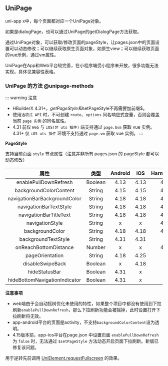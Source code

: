 ## UniPage

<!-- CUSTOMTYPEJSON.UniPage.description -->

uni-app x中，每个页面都对应一个UniPage对象。

如果是dialogPage，也可以通过UniPage的getDialogPage方法获取。

通过UniPage对象，可以获取/修改页面的pageStyle，让pages.json中的页面设置可以动态修改；可以继续获取原生页面对象，如原生view；可以继续获取页面的vue示例，通过vm属性。

UniPage在App和Web平台较完善，在小程序端受小程序未开放，很多功能无法实现。具体见兼容性表格。

<!-- CUSTOMTYPEJSON.UniPage.extends -->

<!-- CUSTOMTYPEJSON.UniPage.param -->

<!-- CUSTOMTYPEJSON.UniPage.compatibility -->

<!-- CUSTOMTYPEJSON.UniPage.example -->

### UniPage 的方法 @unipage-methods
<!-- CUSTOMTYPEJSON.UniPage.methods.getPageStyle.name -->

<!-- CUSTOMTYPEJSON.UniPage.methods.getPageStyle.description -->

<!-- CUSTOMTYPEJSON.UniPage.methods.getPageStyle.compatibility -->

<!-- CUSTOMTYPEJSON.UniPage.methods.getPageStyle.param -->

<!-- CUSTOMTYPEJSON.UniPage.methods.getPageStyle.returnValue -->

<!-- CUSTOMTYPEJSON.UniPage.methods.getPageStyle.tutorial -->

<!-- CUSTOMTYPEJSON.UniPage.methods.setPageStyle.name -->

<!-- CUSTOMTYPEJSON.UniPage.methods.setPageStyle.description -->

<!-- CUSTOMTYPEJSON.UniPage.methods.setPageStyle.compatibility -->

<!-- CUSTOMTYPEJSON.UniPage.methods.setPageStyle.param -->

<!-- CUSTOMTYPEJSON.UniPage.methods.setPageStyle.returnValue -->

<!-- CUSTOMTYPEJSON.UniPage.methods.setPageStyle.tutorial -->

::: warning 注意
- HBuilderX 4.31+，$getPageStyle和$setPageStyle不再需要加前缀$。
- 使用`选项式 API` 时，不可创建 `route`、`options` 同名响应式变量，否则会覆盖当前 `page 实例` 的同名属性。
- 4.31 前仅 `Web` 与 `iOS(非 uts 插件)` 端支持通过 `page.$vm` 获取 vue 实例。\
	4.31+ 仅 `iOS uts 插件` 环境不支持通过 `page.vm` 获取 vue 实例。
:::

**PageStyle**

支持当前页面 `style` 节点属性（注意并非所有 pages.json 的 pageStyle 都可以动态修改）

|属性                          |类型    |Android|iOS   |HarmonyOS|web  |默认值  |
|:-:                          |:-:    |:-:    |:-:  |:-:  |:-:  |:-:    |
|enablePullDownRefresh        |Boolean|4.13    |4.13  |4.61 |4.13  |false  |
|backgroundColorContent        |String  |4.15  |4.15  |4.61 |4.18  |#ffffff|
|navigationBarBackgroundColor  |String  |4.18  |4.18  |4.61 |4.18  |#007AFF|
|navigationBarTextStyle        |String  |4.18  |4.18  |4.61 |4.18  |white  |
|navigationBarTitleText        |String  |4.18  |4.18  |4.61 |4.18  |""    |
|navigationStyle              |String  |x      |x     |4.61 |4.18  |default|
|backgroundColor              |String  |4.18   |4.18  |4.61 |x     |#ffffff|
|backgroundTextStyle          |String  |4.31   |4.31  |x    |x     |dark  |
|onReachBottomDistance        |Number  |x      |x     |4.61 |4.18  |50      |
|pageOrientation              |String  |4.18   |4.25  |x    |x     |auto    |
|disableSwipeBack              |Boolean|x      |4.18  |x    |x     |false |
|hideStatusBar                  |Boolean|4.31  |x     |x    |x     |false|
|hideBottomNavigationIndicator  |Boolean|4.31  |x     |x    |x     |false|

**注意事项**
- web端由于会自动摇树优化未使用的特性，如果整个项目中都没有使用到下拉刷新`enablePullDownRefresh`，那么下拉刷新功能会被摇掉，此时设置打开下拉刷新将无效。
- app-android平台的页面是activity，不支持`backgroundColorContent`设为透明。
- 4.15版本前，app-ios平台在page.json 中设置页面 `enablePullDownRefresh` 为 `false` 时，无法通过 `$setPageStyle` 方法动态开启页面下拉刷新。新版已修复该问题。

<!-- CUSTOMTYPEJSON.UniPage.methods.getParentPage.name -->

<!-- CUSTOMTYPEJSON.UniPage.methods.getParentPage.description -->

<!-- CUSTOMTYPEJSON.UniPage.methods.getParentPage.compatibility -->

<!-- CUSTOMTYPEJSON.UniPage.methods.getParentPage.param -->

<!-- CUSTOMTYPEJSON.UniPage.methods.getParentPage.returnValue -->

<!-- CUSTOMTYPEJSON.UniPage.methods.getParentPage.tutorial -->

<!-- CUSTOMTYPEJSON.UniPage.methods.getDialogPages.name -->

<!-- CUSTOMTYPEJSON.UniPage.methods.getDialogPages.description -->

<!-- CUSTOMTYPEJSON.UniPage.methods.getDialogPages.compatibility -->

<!-- CUSTOMTYPEJSON.UniPage.methods.getDialogPages.param -->

<!-- CUSTOMTYPEJSON.UniPage.methods.getDialogPages.returnValue -->

<!-- CUSTOMTYPEJSON.UniPage.methods.getDialogPages.tutorial -->

<!-- CUSTOMTYPEJSON.UniPage.methods.getElementById.name -->

<!-- CUSTOMTYPEJSON.UniPage.methods.getElementById.description -->

<!-- CUSTOMTYPEJSON.UniPage.methods.getElementById.compatibility -->

<!-- CUSTOMTYPEJSON.UniPage.methods.getElementById.param -->

<!-- CUSTOMTYPEJSON.UniPage.methods.getElementById.returnValue -->

<!-- CUSTOMTYPEJSON.UniPage.methods.getElementById.tutorial -->

<!-- CUSTOMTYPEJSON.UniPage.methods.getAndroidView.name -->

<!-- CUSTOMTYPEJSON.UniPage.methods.getAndroidView.description -->

<!-- CUSTOMTYPEJSON.UniPage.methods.getAndroidView.compatibility -->

<!-- CUSTOMTYPEJSON.UniPage.methods.getAndroidView.param -->

<!-- CUSTOMTYPEJSON.UniPage.methods.getAndroidView.returnValue -->

<!-- CUSTOMTYPEJSON.UniPage.methods.getAndroidView.tutorial -->

<!-- CUSTOMTYPEJSON.UniPage.methods.getAndroidActivity.name -->

<!-- CUSTOMTYPEJSON.UniPage.methods.getAndroidActivity.description -->

<!-- CUSTOMTYPEJSON.UniPage.methods.getAndroidActivity.compatibility -->

<!-- CUSTOMTYPEJSON.UniPage.methods.getAndroidActivity.param -->

<!-- CUSTOMTYPEJSON.UniPage.methods.getAndroidActivity.returnValue -->

<!-- CUSTOMTYPEJSON.UniPage.methods.getAndroidActivity.tutorial -->

<!-- CUSTOMTYPEJSON.UniPage.methods.getIOSView.name -->

<!-- CUSTOMTYPEJSON.UniPage.methods.getIOSView.description -->

<!-- CUSTOMTYPEJSON.UniPage.methods.getIOSView.compatibility -->

<!-- CUSTOMTYPEJSON.UniPage.methods.getIOSView.param -->

<!-- CUSTOMTYPEJSON.UniPage.methods.getIOSView.returnValue -->

<!-- CUSTOMTYPEJSON.UniPage.methods.getIOSView.tutorial -->

<!-- CUSTOMTYPEJSON.UniPage.methods.getHTMLElement.name -->

<!-- CUSTOMTYPEJSON.UniPage.methods.getHTMLElement.description -->

<!-- CUSTOMTYPEJSON.UniPage.methods.getHTMLElement.compatibility -->

<!-- CUSTOMTYPEJSON.UniPage.methods.getHTMLElement.param -->

<!-- CUSTOMTYPEJSON.UniPage.methods.getHTMLElement.returnValue -->

<!-- CUSTOMTYPEJSON.UniPage.methods.getHTMLElement.tutorial -->


<!-- CUSTOMTYPEJSON.UniPage.methods.exitFullscreen.name -->

<!-- CUSTOMTYPEJSON.UniPage.methods.exitFullscreen.description -->

用于逆转先前调用 [UniElement.requestFullscreen](/dom/unielement.md#requestfullscreen) 的效果。

<!-- CUSTOMTYPEJSON.UniPage.methods.exitFullscreen.compatibility -->

<!-- CUSTOMTYPEJSON.UniPage.methods.exitFullscreen.param -->

<!-- CUSTOMTYPEJSON.UniPage.methods.exitFullscreen.returnValue -->

<!-- CUSTOMTYPEJSON.UniPage.methods.exitFullscreen.tutorial -->


<!-- CUSTOMTYPEJSON.UniPage.methods.$setPageStyle.name -->

<!-- CUSTOMTYPEJSON.UniPage.methods.$setPageStyle.description -->

<!-- CUSTOMTYPEJSON.UniPage.methods.$setPageStyle.compatibility -->

<!-- CUSTOMTYPEJSON.UniPage.methods.$setPageStyle.param -->

<!-- CUSTOMTYPEJSON.UniPage.methods.$setPageStyle.returnValue -->

<!-- CUSTOMTYPEJSON.UniPage.methods.$setPageStyle.tutorial -->

<!-- CUSTOMTYPEJSON.UniPage.methods.$getPageStyle.name -->

<!-- CUSTOMTYPEJSON.UniPage.methods.$getPageStyle.description -->

<!-- CUSTOMTYPEJSON.UniPage.methods.$getPageStyle.compatibility -->

<!-- CUSTOMTYPEJSON.UniPage.methods.$getPageStyle.param -->

<!-- CUSTOMTYPEJSON.UniPage.methods.$getPageStyle.returnValue -->

<!-- CUSTOMTYPEJSON.UniPage.methods.$getPageStyle.tutorial -->

<!-- UTSAPIJSON.getCurrentPages.example -->
